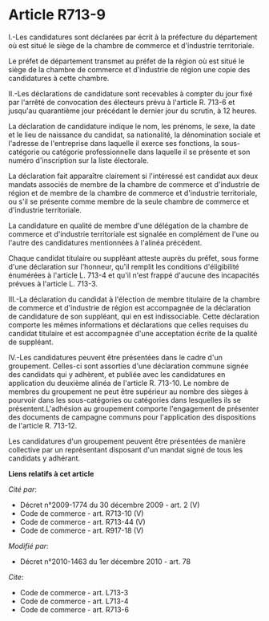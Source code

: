 # Article R713-9

I.-Les candidatures sont déclarées par écrit à la préfecture du département où est situé le siège de la chambre de commerce
et d'industrie territoriale. 

Le préfet de département transmet au préfet de la région où est situé le siège de la chambre de commerce et d'industrie de
région une copie des candidatures à cette chambre. 

II.-Les déclarations de candidature sont recevables à compter du jour fixé par l'arrêté de convocation des électeurs prévu à
l'article R. 713-6 et jusqu'au quarantième jour précédant le dernier jour du scrutin, à 12 heures. 

La déclaration de candidature indique le nom, les prénoms, le sexe, la date et le lieu de naissance du candidat, sa
nationalité, la dénomination sociale et l'adresse de l'entreprise dans laquelle il exerce ses fonctions, la sous-catégorie ou
catégorie professionnelle dans laquelle il se présente et son numéro d'inscription sur la liste électorale. 

La déclaration fait apparaître clairement si l'intéressé est candidat aux deux mandats associés de membre de la chambre de
commerce et d'industrie de région et de membre de la chambre de commerce et d'industrie territoriale, ou s'il se présente
comme membre de la seule chambre de commerce et d'industrie territoriale. 

La candidature en qualité de membre d'une délégation de la chambre de commerce et d'industrie territoriale est signalée en
complément de l'une ou l'autre des candidatures mentionnées à l'alinéa précédent. 

Chaque candidat titulaire ou suppléant atteste auprès du préfet, sous forme d'une déclaration sur l'honneur, qu'il remplit
les conditions d'éligibilité énumérées à l'article L. 713-4 et qu'il n'est frappé d'aucune des incapacités prévues à
l'article L. 713-3. 

III.-La déclaration du candidat à l'élection de membre titulaire de la chambre de commerce et d'industrie de région est
accompagnée de la déclaration de candidature de son suppléant, qui en est indissociable. Cette déclaration comporte les mêmes
informations et déclarations que celles requises du candidat titulaire et est accompagnée d'une acceptation écrite de la
qualité de suppléant. 

IV.-Les candidatures peuvent être présentées dans le cadre d'un groupement.    Celles-ci sont assorties d'une déclaration
commune signée des candidats qui y adhèrent, et publiée avec les candidatures en application du deuxième alinéa de l'article
R. 713-10. Le nombre de membres du groupement ne peut être supérieur au nombre des sièges à pourvoir dans les sous-catégories
ou catégories dans lesquelles ils se présentent.L'adhésion au groupement comporte l'engagement de présenter des documents de
campagne communs pour l'application des dispositions de l'article R. 713-12. 

Les candidatures d'un groupement peuvent être présentées de manière collective par un représentant disposant d'un mandat
signé de tous les candidats y adhérant.

**Liens relatifs à cet article**

_Cité par_:

  - Décret n°2009-1774 du 30 décembre 2009 - art. 2 (V)
  - Code de commerce - art. R713-10 (V)
  - Code de commerce - art. R713-44 (V)
  - Code de commerce - art. R917-18 (V)

_Modifié par_:

  - Décret n°2010-1463 du 1er décembre 2010 - art. 78

_Cite_:

  - Code de commerce - art. L713-3
  - Code de commerce - art. L713-4
  - Code de commerce - art. R713-6
